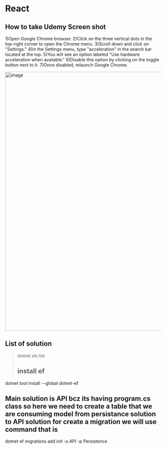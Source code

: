 # React

How to take Udemy Screen shot
-------------------------------
1)Open Google Chrome browser.
2)Click on the three vertical dots in the top-right corner to open the Chrome menu.
3)Scroll down and click on "Settings."
4)In the Settings menu, type "acceleration" in the search bar located at the top.
5)You will see an option labeled "Use hardware acceleration when available."
6)Disable this option by clicking on the toggle button next to it.
7)Once disabled, relaunch Google Chrome.


<img width="839" alt="image" src="https://github.com/user-attachments/assets/6cbbfa4e-9c34-4461-92ea-3a1494a8522b" />

List of solution 
---------------
> dotnet sln list
>
> install ef
> ---------
dotnet tool install --global dotnet-ef

Main solution is API bcz its having program.cs class so here we need to create a table that we are consuming model from persistance solution to API solution for create a migration we will use command that is 
----------------------

dotnet ef migrations add init -s API -p Persistence

